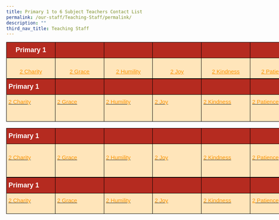 ```yaml
---
title: Primary 1 to 6 Subject Teachers Contact List
permalink: /our-staff/Teaching-Staff/permalink/
description: ""
third_nav_title: Teaching Staff
---
```

<style type="text/css">
.tg  {border-collapse:collapse;border-spacing:0;margin:0px auto;}
.tg td{border-color:black;border-style:solid;border-width:1px;font-family:Arial, sans-serif;font-size:14px;
  overflow:hidden;padding:10px 5px;word-break:normal;}
.tg th{border-color:black;border-style:solid;border-width:1px;font-family:Arial, sans-serif;font-size:14px;
  font-weight:normal;overflow:hidden;padding:10px 5px;word-break:normal;}
.tg .tg-smmk{background-color:#B52B20;color:#FFF;font-size:18px;font-weight:bold;text-align:center;vertical-align:middle}
.tg .tg-5fmd{background-color:#b52b20;font-size:18px;text-align:center;vertical-align:middle}
.tg .tg-tgtu{background-color:#FFE5BA;color:#FC9400;font-size:15px;text-align:center;text-decoration:underline;vertical-align:top}
</style>
<table class="tg" style="undefined;table-layout: fixed; width: 786px">
<colgroup>
<col style="width: 131px">
<col style="width: 131px">
<col style="width: 131px">
<col style="width: 131px">
<col style="width: 131px">
<col style="width: 131px">
</colgroup>
<tbody>
  <tr>
    <td class="tg-smmk"><span style="font-weight:bold;color:#FFF;background-color:#B52B20">Primary 1</span></td>
    <td class="tg-smmk"></td>
    <td class="tg-smmk"></td>
    <td class="tg-smmk"></td>
    <td class="tg-smmk"></td>
    <td class="tg-5fmd"><span style="color:#000"> </span></td>
  </tr>
  <tr>
    <td class="tg-tgtu"><br><a href="https://haiggirls-moe-edu-sg-admin.cwp.sg/qql/slot/u240/2023/Contact%20List/P2/2%20Charity.pdf" target="_blank" rel="noopener noreferrer"><span style="text-decoration:underline;color:#FC9400">2 Charity</span></a><br></td>
    <td class="tg-tgtu"><br><a href="https://haiggirls-moe-edu-sg-admin.cwp.sg/qql/slot/u240/2023/Contact%20List/P2/2%20Grace.pdf" target="_blank" rel="noopener noreferrer"><span style="text-decoration:underline;color:#FC9400">2 Grace</span></a><br></td>
    <td class="tg-tgtu"><br><a href="https://haiggirls-moe-edu-sg-admin.cwp.sg/qql/slot/u240/2023/Contact%20List/P2/2%20Humility.pdf" target="_blank" rel="noopener noreferrer"><span style="text-decoration:underline;color:#FC9400">2 Humility</span></a><br></td>
    <td class="tg-tgtu"><br><a href="https://haiggirls-moe-edu-sg-admin.cwp.sg/qql/slot/u240/2023/Contact%20List/P2/2%20Joy.pdf" target="_blank" rel="noopener noreferrer"><span style="text-decoration:underline;color:#FC9400">2 Joy</span></a><br></td>
    <td class="tg-tgtu"><br><a href="https://haiggirls-moe-edu-sg-admin.cwp.sg/qql/slot/u240/2023/Contact%20List/P2/2%20Kindness.pdf" target="_blank" rel="noopener noreferrer"><span style="text-decoration:underline;color:#FC9400">2 Kindness</span></a><br></td>
    <td class="tg-tgtu"><a href="https://haiggirls-moe-edu-sg-admin.cwp.sg/qql/slot/u240/2023/Contact%20List/P2/2%20Patience.pdf" target="_blank" rel="noopener noreferrer"><span style="text-decoration:underline;color:#FC9400"> </span></a><br><a href="https://haiggirls-moe-edu-sg-admin.cwp.sg/qql/slot/u240/2023/Contact%20List/P2/2%20Patience.pdf" target="_blank" rel="noopener noreferrer"><span style="text-decoration:underline;color:#FC9400">2 Patience</span></a><br></td>
  </tr>
</tbody>
</table>


<style type="text/css">
.tg  {border-collapse:collapse;border-spacing:0;margin:0px auto;}
.tg td{border-color:black;border-style:solid;border-width:1px;font-family:Arial, sans-serif;font-size:14px;
  overflow:hidden;padding:10px 5px;word-break:normal;}
.tg th{border-color:black;border-style:solid;border-width:1px;font-family:Arial, sans-serif;font-size:14px;
  font-weight:normal;overflow:hidden;padding:10px 5px;word-break:normal;}
.tg .tg-h4gs{background-color:#FFE5BA;color:#FC9400;font-size:15px;text-align:left;text-decoration:underline;vertical-align:top}
.tg .tg-ykfa{background-color:#B52B20;color:#FFF;font-size:18px;font-weight:bold;text-align:left;vertical-align:middle}
.tg .tg-p9nn{background-color:#b52b20;font-size:18px;text-align:left;vertical-align:middle}
</style>
<table class="tg" style="undefined;table-layout: fixed; width: 786px">
<colgroup>
<col style="width: 131px">
<col style="width: 131px">
<col style="width: 131px">
<col style="width: 131px">
<col style="width: 131px">
<col style="width: 131px">
</colgroup>
<tbody>
  <tr>
    <td class="tg-ykfa"><span style="font-weight:bold;color:#FFF;background-color:#B52B20">Primary 1</span></td>
    <td class="tg-ykfa"></td>
    <td class="tg-ykfa"></td>
    <td class="tg-ykfa"></td>
    <td class="tg-ykfa"></td>
    <td class="tg-p9nn"><span style="color:#000"> </span></td>
  </tr>
  <tr>
    <td class="tg-h4gs"><a href="https://haiggirls-moe-edu-sg-admin.cwp.sg/qql/slot/u240/2023/Contact%20List/P2/2%20Charity.pdf" target="_blank" rel="noopener noreferrer"><span style="color:#FC9400">2 Charity</span></a><br><br><br></td>
    <td class="tg-h4gs"><a href="https://haiggirls-moe-edu-sg-admin.cwp.sg/qql/slot/u240/2023/Contact%20List/P2/2%20Grace.pdf" target="_blank" rel="noopener noreferrer"><span style="color:#FC9400">2 Grace</span></a><br><br><br></td>
    <td class="tg-h4gs"><a href="https://haiggirls-moe-edu-sg-admin.cwp.sg/qql/slot/u240/2023/Contact%20List/P2/2%20Humility.pdf" target="_blank" rel="noopener noreferrer"><span style="color:#FC9400">2 Humility</span></a><br><br><br></td>
    <td class="tg-h4gs"><a href="https://haiggirls-moe-edu-sg-admin.cwp.sg/qql/slot/u240/2023/Contact%20List/P2/2%20Joy.pdf" target="_blank" rel="noopener noreferrer"><span style="color:#FC9400">2 Joy</span></a><br><br><br></td>
    <td class="tg-h4gs"><a href="https://haiggirls-moe-edu-sg-admin.cwp.sg/qql/slot/u240/2023/Contact%20List/P2/2%20Kindness.pdf" target="_blank" rel="noopener noreferrer"><span style="color:#FC9400">2 Kindness</span></a><br><br><br></td>
    <td class="tg-h4gs"><a href="https://haiggirls-moe-edu-sg-admin.cwp.sg/qql/slot/u240/2023/Contact%20List/P2/2%20Patience.pdf" target="_blank" rel="noopener noreferrer"><span style="text-decoration:underline;color:#FC9400"> </span></a><a href="https://haiggirls-moe-edu-sg-admin.cwp.sg/qql/slot/u240/2023/Contact%20List/P2/2%20Patience.pdf" target="_blank" rel="noopener noreferrer"><span style="color:#FC9400">2 Patience</span></a><br><br></td>
  </tr>
</tbody>
</table>

<br>

<style type="text/css">
.tg  {border-collapse:collapse;border-spacing:0;margin:0px auto;}
.tg td{border-color:black;border-style:solid;border-width:1px;font-family:Arial, sans-serif;font-size:14px;
  overflow:hidden;padding:10px 5px;word-break:normal;}
.tg th{border-color:black;border-style:solid;border-width:1px;font-family:Arial, sans-serif;font-size:14px;
  font-weight:normal;overflow:hidden;padding:10px 5px;word-break:normal;}
.tg .tg-h4gs{background-color:#FFE5BA;color:#FC9400;font-size:15px;text-align:left;text-decoration:underline;vertical-align:top}
.tg .tg-ykfa{background-color:#B52B20;color:#FFF;font-size:18px;font-weight:bold;text-align:left;vertical-align:middle}
.tg .tg-p9nn{background-color:#b52b20;font-size:18px;text-align:left;vertical-align:middle}
</style>
<table class="tg" style="undefined;table-layout: fixed; width: 786px">
<colgroup>
<col style="width: 131px">
<col style="width: 131px">
<col style="width: 131px">
<col style="width: 131px">
<col style="width: 131px">
<col style="width: 131px">
</colgroup>
<tbody>
  <tr>
    <td class="tg-ykfa"><span style="font-weight:bold;color:#FFF;background-color:#B52B20">Primary 1</span></td>
    <td class="tg-ykfa"></td>
    <td class="tg-ykfa"></td>
    <td class="tg-ykfa"></td>
    <td class="tg-ykfa"></td>
    <td class="tg-p9nn"><span style="color:#000"> </span></td>
  </tr>
  <tr>
    <td class="tg-h4gs"><br><a href="https://haiggirls-moe-edu-sg-admin.cwp.sg/qql/slot/u240/2023/Contact%20List/P2/2%20Charity.pdf" target="_blank" rel="noopener noreferrer"><span style="color:#FC9400">2 Charity</span></a><br><br><br></td>
    <td class="tg-h4gs"><br><a href="https://haiggirls-moe-edu-sg-admin.cwp.sg/qql/slot/u240/2023/Contact%20List/P2/2%20Grace.pdf" target="_blank" rel="noopener noreferrer"><span style="color:#FC9400">2 Grace</span></a><br><br><br></td>
    <td class="tg-h4gs"><br><a href="https://haiggirls-moe-edu-sg-admin.cwp.sg/qql/slot/u240/2023/Contact%20List/P2/2%20Humility.pdf" target="_blank" rel="noopener noreferrer"><span style="color:#FC9400">2 Humility</span></a><br><br><br></td>
    <td class="tg-h4gs"><br><a href="https://haiggirls-moe-edu-sg-admin.cwp.sg/qql/slot/u240/2023/Contact%20List/P2/2%20Joy.pdf" target="_blank" rel="noopener noreferrer"><span style="color:#FC9400">2 Joy</span></a><br><br><br></td>
    <td class="tg-h4gs"><br><a href="https://haiggirls-moe-edu-sg-admin.cwp.sg/qql/slot/u240/2023/Contact%20List/P2/2%20Kindness.pdf" target="_blank" rel="noopener noreferrer"><span style="color:#FC9400">2 Kindness</span></a><br><br><br></td>
    <td class="tg-h4gs"><br><a href="https://haiggirls-moe-edu-sg-admin.cwp.sg/qql/slot/u240/2023/Contact%20List/P2/2%20Patience.pdf" target="_blank" rel="noopener noreferrer"><span style="color:#FC9400">2 Patience</span></a><br><br></td>
  </tr>
</tbody>
</table>


<style type="text/css">
.tg  {border-collapse:collapse;border-spacing:0;margin:0px auto;}
.tg td{border-color:black;border-style:solid;border-width:1px;font-family:Arial, sans-serif;font-size:14px;
  overflow:hidden;padding:10px 5px;word-break:normal;}
.tg th{border-color:black;border-style:solid;border-width:1px;font-family:Arial, sans-serif;font-size:14px;
  font-weight:normal;overflow:hidden;padding:10px 5px;word-break:normal;}
.tg .tg-h4gs{background-color:#FFE5BA;color:#FC9400;font-size:15px;text-align:left;text-decoration:underline;vertical-align:top}
.tg .tg-ykfa{background-color:#B52B20;color:#FFF;font-size:18px;font-weight:bold;text-align:left;vertical-align:middle}
.tg .tg-p9nn{background-color:#b52b20;font-size:18px;text-align:left;vertical-align:middle}
</style>
<table class="tg" style="undefined;table-layout: fixed; width: 786px">
<colgroup>
<col style="width: 131px">
<col style="width: 131px">
<col style="width: 131px">
<col style="width: 131px">
<col style="width: 131px">
<col style="width: 131px">
</colgroup>
<tbody>
  <tr>
    <td class="tg-ykfa"><span style="font-weight:bold;color:#FFF;background-color:#B52B20">Primary 1</span></td>
    <td class="tg-ykfa"></td>
    <td class="tg-ykfa"></td>
    <td class="tg-ykfa"></td>
    <td class="tg-ykfa"></td>
    <td class="tg-p9nn"><span style="color:#000"> </span></td>
  </tr>
  <tr>
    <td class="tg-h4gs"><a href="https://haiggirls-moe-edu-sg-admin.cwp.sg/qql/slot/u240/2023/Contact%20List/P2/2%20Charity.pdf" target="_blank" rel="noopener noreferrer"><span style="color:#FC9400">2 Charity</span></a><br><br></td>
    <td class="tg-h4gs"><a href="https://haiggirls-moe-edu-sg-admin.cwp.sg/qql/slot/u240/2023/Contact%20List/P2/2%20Grace.pdf" target="_blank" rel="noopener noreferrer"><span style="color:#FC9400">2 Grace</span></a><br><br></td>
    <td class="tg-h4gs"><a href="https://haiggirls-moe-edu-sg-admin.cwp.sg/qql/slot/u240/2023/Contact%20List/P2/2%20Humility.pdf" target="_blank" rel="noopener noreferrer"><span style="color:#FC9400">2 Humility</span></a><br><br></td>
    <td class="tg-h4gs"><a href="https://haiggirls-moe-edu-sg-admin.cwp.sg/qql/slot/u240/2023/Contact%20List/P2/2%20Joy.pdf" target="_blank" rel="noopener noreferrer"><span style="color:#FC9400">2 Joy</span></a><br><br></td>
    <td class="tg-h4gs"><a href="https://haiggirls-moe-edu-sg-admin.cwp.sg/qql/slot/u240/2023/Contact%20List/P2/2%20Kindness.pdf" target="_blank" rel="noopener noreferrer"><span style="color:#FC9400">2 Kindness</span></a><br><br></td>
    <td class="tg-h4gs">2<a href="https://haiggirls-moe-edu-sg-admin.cwp.sg/qql/slot/u240/2023/Contact%20List/P2/2%20Patience.pdf" target="_blank" rel="noopener noreferrer"><span style="color:#FC9400"> Patience</span></a><br><br></td>
  </tr>
</tbody>
</table>